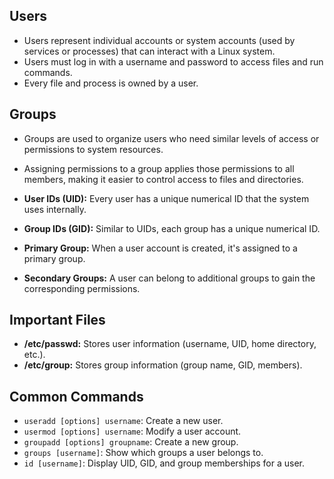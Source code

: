 ## Users
- Users represent individual accounts or system accounts (used by services or processes) that can interact with a Linux system.
- Users must log in with a username and password to access files and run commands.
- Every file and process is owned by a user.

## Groups
- Groups are used to organize users who need similar levels of access or permissions to system resources.
- Assigning permissions to a group applies those permissions to all members, making it easier to control access to files and directories.

- **User IDs (UID):** Every user has a unique numerical ID that the system uses internally.
- **Group IDs (GID):** Similar to UIDs, each group has a unique numerical ID.
- **Primary Group:** When a user account is created, it's assigned to a primary group.
- **Secondary Groups:** A user can belong to additional groups to gain the corresponding permissions.

## Important Files
- **/etc/passwd:** Stores user information (username, UID, home directory, etc.).
- **/etc/group:** Stores group information (group name, GID, members).

## Common Commands

- `useradd [options] username`: Create a new user.
- `usermod [options] username`: Modify a user account.
- `groupadd [options] groupname`: Create a new group.
- `groups [username]`: Show which groups a user belongs to.
- `id [username]`: Display UID, GID, and group memberships for a user.